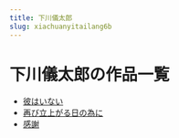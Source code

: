 ```yaml
---
title: 下川儀太郎
slug: xiachuanyitailang6b
---
```


# 下川儀太郎の作品一覧

- [彼はいない](bihainai00)
- [再び立上がる日の為に](zaibilishanggarurinoweinie6)
- [感謝](ganxieac)
